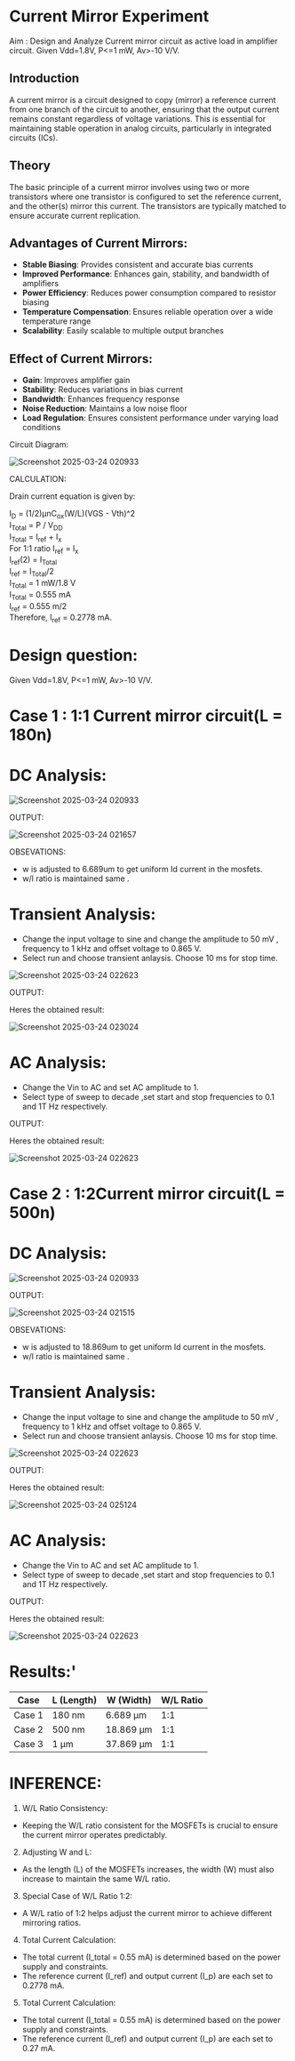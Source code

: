 # **Current Mirror Experiment**

Aim : Design and Analyze Current mirror circuit as active load in amplifier circuit.
Given Vdd=1.8V, P<=1 mW, Av>-10 V/V.

## Introduction
A current mirror is a circuit designed to copy (mirror) a reference current from one branch of the circuit to another, ensuring that the output current remains constant regardless of voltage variations. This is essential for maintaining stable operation in analog circuits, particularly in integrated circuits (ICs).

## Theory
The basic principle of a current mirror involves using two or more transistors where one transistor is configured to set the reference current, and the other(s) mirror this current. The transistors are typically matched to ensure accurate current replication.


## Advantages of Current Mirrors:
* **Stable Biasing**: Provides consistent and accurate bias currents
* **Improved Performance**: Enhances gain, stability, and bandwidth of amplifiers
* **Power Efficiency**: Reduces power consumption compared to resistor biasing
* **Temperature Compensation**: Ensures reliable operation over a wide temperature range
* **Scalability**: Easily scalable to multiple output branches

## Effect of Current Mirrors:
* **Gain**: Improves amplifier gain
* **Stability**: Reduces variations in bias current
* **Bandwidth**: Enhances frequency response
* **Noise Reduction**: Maintains a low noise floor
* **Load Regulation**: Ensures consistent performance under varying load conditions

Circuit Diagram:

![Screenshot 2025-03-24 020933](https://github.com/user-attachments/assets/1e4f8e49-63a2-4835-a5de-baf66b9a8a22)

CALCULATION:

Drain current equation is given by:

I<sub>D</sub> = (1/2)μnC<sub>ox</sub>(W/L)(VGS - Vth)^2\
I<sub>Total</sub> = P / V<sub>DD</sub>\
I<sub>Total</sub> = I<sub>ref</sub> + I<sub>x</sub>\
For 1:1 ratio I<sub>ref</sub> = I<sub>x</sub>\
I<sub>ref</sub>(2) = I<sub>Total</sub>\
I<sub>ref</sub> = I<sub>Total</sub>/2\
I<sub>Total</sub> = 1 mW/1.8 V\
I<sub>Total</sub> = 0.555 mA\
I<sub>ref</sub> = 0.555 m/2\
Therefore, I<sub>ref</sub> = 0.2778 mA.

# Design question:
Given Vdd=1.8V, P<=1 mW, Av>-10 V/V.

# Case 1 : 1:1 Current mirror circuit(L = 180n)

# DC Analysis:

![Screenshot 2025-03-24 020933](https://github.com/user-attachments/assets/1e4f8e49-63a2-4835-a5de-baf66b9a8a22)

OUTPUT:

![Screenshot 2025-03-24 021657](https://github.com/user-attachments/assets/667285d0-133c-4002-8501-a907a4d7a991)

OBSEVATIONS:
- w is adjusted to 6.689um to get uniform Id current in the mosfets.
- w/l ratio is maintained same .

# Transient Analysis:

- Change the input voltage to sine and change the amplitude to 50 mV , frequency to 1 kHz and offset voltage to 0.865 V.
- Select run and choose transient anlaysis. Choose 10 ms for stop time.

  
![Screenshot 2025-03-24 022623](https://github.com/user-attachments/assets/420af5c5-fe68-4dbb-a3c7-4f33287727b5)

OUTPUT:

Heres the obtained result:

![Screenshot 2025-03-24 023024](https://github.com/user-attachments/assets/78f90046-7271-41a9-b5d0-fb0a15e145ab)

# AC Analysis:

- Change the Vin to AC and set AC amplitude to 1.
- Select type of sweep to decade ,set start and stop frequencies to 0.1 and 1T Hz respectively.

OUTPUT:

Heres the obtained result:

![Screenshot 2025-03-24 022623](https://github.com/user-attachments/assets/5ddfd064-8941-4514-a198-3f06ce6d361c)


# Case 2 : 1:2Current mirror circuit(L = 500n)

# DC Analysis:

![Screenshot 2025-03-24 020933](https://github.com/user-attachments/assets/1e4f8e49-63a2-4835-a5de-baf66b9a8a22)

OUTPUT:

![Screenshot 2025-03-24 021515](https://github.com/user-attachments/assets/7dea319c-a945-4762-a5b4-60aea2c5155c)


OBSEVATIONS:
- w is adjusted to 18.869um to get uniform Id current in the mosfets.
- w/l ratio is maintained same .

# Transient Analysis:

- Change the input voltage to sine and change the amplitude to 50 mV , frequency to 1 kHz and offset voltage to 0.865 V.
- Select run and choose transient anlaysis. Choose 10 ms for stop time.

  
![Screenshot 2025-03-24 022623](https://github.com/user-attachments/assets/420af5c5-fe68-4dbb-a3c7-4f33287727b5)

OUTPUT:

Heres the obtained result:

  ![Screenshot 2025-03-24 025124](https://github.com/user-attachments/assets/44e1b4cf-58e7-4848-b16b-c6446a8327ec)


# AC Analysis:

- Change the Vin to AC and set AC amplitude to 1.
- Select type of sweep to decade ,set start and stop frequencies to 0.1 and 1T Hz respectively.

OUTPUT:

Heres the obtained result:

![Screenshot 2025-03-24 022623](https://github.com/user-attachments/assets/5ddfd064-8941-4514-a198-3f06ce6d361c)

# Results:'


| Case       | L (Length) | W (Width)  | W/L Ratio |
|------------|------------|----------- |-----------|
| Case 1     | 180 nm     | 6.689  µm  | 1:1       |
| Case 2     | 500 nm     | 18.869 µm  | 1:1       |
| Case 3     | 1 µm       | 37.869 µm  | 1:1       |

# INFERENCE:

1) W/L Ratio Consistency:

 - Keeping the W/L ratio consistent for the MOSFETs is crucial to ensure the current mirror operates predictably.

2) Adjusting W and L:

 - As the length (L) of the MOSFETs increases, the width (W) must also increase to maintain the same W/L ratio.

3) Special Case of W/L Ratio 1:2:

 - A W/L ratio of 1:2 helps adjust the current mirror to achieve different mirroring ratios.

4) Total Current Calculation:

- The total current (I_total = 0.55 mA) is determined based on the power supply and constraints.
- The reference current (I_ref) and output current (I_p) are each set to 0.2778 mA.

5) Total Current Calculation:

- The total current (I_total = 0.55 mA) is determined based on the power supply and constraints.
- The reference current (I_ref) and output current (I_p) are each set to 0.27 mA.
